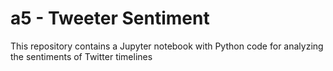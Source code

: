 # a5 - Tweeter Sentiment

This repository contains a Jupyter notebook with Python code for analyzing the sentiments of Twitter timelines